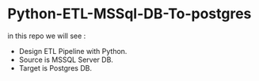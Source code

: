 # Python-ETL-MSSql-DB-To-postgres

in this repo we will see :
- Design ETL Pipeline with Python.
- Source is MSSQL Server DB.  
- Target is Postgres DB.

